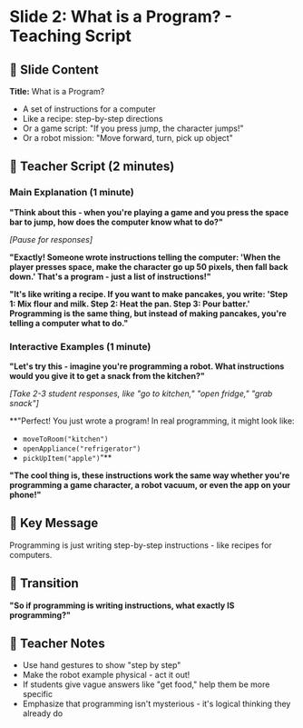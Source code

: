 # Slide 2: What is a Program? - Teaching Script

## 📱 Slide Content

**Title:** What is a Program?

- A set of instructions for a computer
- Like a recipe: step-by-step directions
- Or a game script: "If you press jump, the character jumps!"
- Or a robot mission: "Move forward, turn, pick up object"

## 🎤 Teacher Script (2 minutes)

### Main Explanation (1 minute)

**"Think about this - when you're playing a game and you press the space bar to jump, how does the computer know what to do?"**

_[Pause for responses]_

**"Exactly! Someone wrote instructions telling the computer: 'When the player presses space, make the character go up 50 pixels, then fall back down.' That's a program - just a list of instructions!"**

**"It's like writing a recipe. If you want to make pancakes, you write: 'Step 1: Mix flour and milk. Step 2: Heat the pan. Step 3: Pour batter.' Programming is the same thing, but instead of making pancakes, you're telling a computer what to do."**

### Interactive Examples (1 minute)

**"Let's try this - imagine you're programming a robot. What instructions would you give it to get a snack from the kitchen?"**

_[Take 2-3 student responses, like "go to kitchen," "open fridge," "grab snack"]_

\*\*"Perfect! You just wrote a program! In real programming, it might look like:

- `moveToRoom("kitchen")`
- `openAppliance("refrigerator")`
- `pickUpItem("apple")`"\*\*

**"The cool thing is, these instructions work the same way whether you're programming a game character, a robot vacuum, or even the app on your phone!"**

## 🎯 Key Message

Programming is just writing step-by-step instructions - like recipes for computers.

## 🚦 Transition

**"So if programming is writing instructions, what exactly IS programming?"**

## 📝 Teacher Notes

- Use hand gestures to show "step by step"
- Make the robot example physical - act it out!
- If students give vague answers like "get food," help them be more specific
- Emphasize that programming isn't mysterious - it's logical thinking they already do
